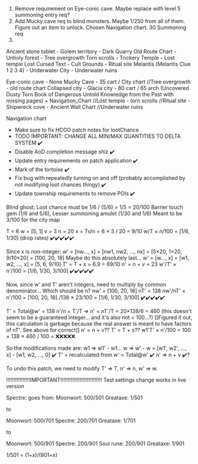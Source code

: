1) Remove requirement on Eye-conic cave. Maybe replace with level 5 summoning entry req?
2) Add Mucky cave req to blind monsters. Maybe 1/250 from all of them. Figure out an item to unlock. Chosen Navigation chart. 30 Summoning req
3) 

Ancient stone tablet - Golem territory - Dark Quarry
Old Route Chart - Unholy forest - Tree overgrowth
Torn scrolls - Trickery Temple - Lost temple
Lost Cursed Text - Cult Grounds - Ritual site
Melantis (Melantis Clue 1 2 3 4) - Underwater City - Underwater ruins

Eye-conic cave - None
Mucky Cave - 35 cart / City chart
//Tree overgrowth - old route chart
Collapsed city - Glacia city - 80 cart / 65 arch (Uncovered Dusty Torn Book of Dangerous Untold Knowledge from the Past with missing pages) + Navigation_Chart
//Lost temple - torn scrolls
//Ritual site - 
Shipwreck cove - Ancient Wall Chart
//Underwater ruins 

Navigation chart

- Make sure to fix HCCO patch notes for lootChance 
- TODO IMPORTANT: CHANGE ALL MIN/MAX QUANTITIES TO DELTA SYSTEM ✔️
- Disable AoD completion message shiz ✔️
- Update entry requirements on patch application ✔️
- Mark of the tortoise ✔️
- Fix bug with repeatedly turning on and off (probably accomplished by not modifying loot chances thingy) ✔️
- Update township requirements to remove POIs ✔️

Blind ghost:
Loot chance must be 1/6 / (5/6) = 1/5 = 20/100
Barrier touch gem (1/6 and 5/6), Lesser summoning amulet (1/30 and 1/6)
Meant to be 3/100 for the city map

T = 6
w = [5, 1]
v = 3
n = 20
x = Tv/n = 6 × 3 / 20 = 9/10
w/T × n/100 = [1/6, 1/30] (drop rates)
✔️✔️✔️✔️✔️

Since x is non-integer:
    w' = [nw..., x] = [nw1, nw2, ..., nx] = [5×20, 1×20, 9/10×20] = [100, 20, 18]
Maybe do this absolutely last...
w' = [w..., x] = [w1, w2, ..., x] = [5, 6, 9/10]
T' = T + x = 6.9 = 69/10
n' = n + v = 23
w'/T' × n'/100 = 
    [1/6, 1/30, 3/100]
✔️✔️✔️✔️✔️

Now, since w' and T' aren't integers, need to multiply by common denominator... Which should be n?
nw' = [100, 20, 18]
nT' = 138
nw'/nT' × n'/100 = 
    [100, 20, 18] /138 × 23/100 = [1/6, 1/30, 3/100]
✔️✔️✔️✔️✔️


T' = Total@w' = 138
n'/n = T'/T => n' = nT'/T = 20×138/6 = 460 (this doesn't seem to be a guaranteed integer... and it's also not < 100...?) [[Figured it out, this calculation is garbage because the real answer is meant to have factors of nT'. See above for correct]]
n' = n + v??
T' = T + x??
w1'T' × n'/100 = 100 × 138 × 460 / 100 = 
❌❌❌❌❌

So the modifications made are: 
    w1 => w1' - w1... w => w' - w = [w1', w2', ..., x] - [w1, w2, ..., 0] ✔️
    T' = recalculated from w' = Total@w' ✔️
    n' => n + v ✔️?

To undo this patch, we need to modify T' => T, n' => n, w' => w.

!!!!!!!!!!!!!!!!IMPORTANT!!!!!!!!!!!!!!!!!!!!!!!!!!!!
Test settings change works in live version

Spectre: goes from:
Moonwort: 500/501
Greataxe: 1/501

to

Moonwort: 500/701
Spectre: 200/701
Greataxe: 1/701



to

Moonwort: 500/901
Spectre: 200/901
Soul rune: 200/901
Greataxe: 1/901

1/501 = (1+x)/(901+x)